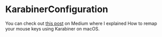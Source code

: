 # KarabinerConfiguration

You can check out [this post](https://medium.com/@Tankado95/how-to-remap-your-mouse-keys-using-karabiner-on-macos-efebd7f05a47) on Medium where I explained How to remap your mouse keys using Karabiner on macOS.
